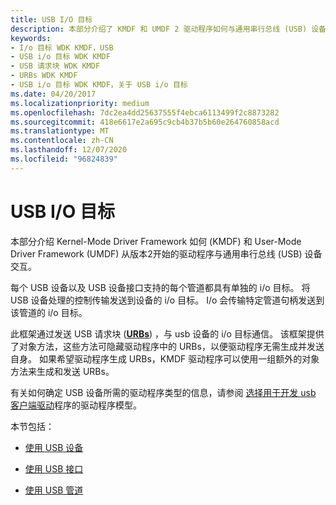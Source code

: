 ```yaml
---
title: USB I/O 目标
description: 本部分介绍了 KMDF 和 UMDF 2 驱动程序如何与通用串行总线 (USB) 设备交互。
keywords:
- I/o 目标 WDK KMDF，USB
- USB i/o 目标 WDK KMDF
- USB 请求块 WDK KMDF
- URBs WDK KMDF
- USB i/o 目标 WDK KMDF，关于 USB i/o 目标
ms.date: 04/20/2017
ms.localizationpriority: medium
ms.openlocfilehash: 7dc2ea4dd25637555f4ebca6113499f2c8873282
ms.sourcegitcommit: 418e6617e2a695c9cb4b37b5b60e264760858acd
ms.translationtype: MT
ms.contentlocale: zh-CN
ms.lasthandoff: 12/07/2020
ms.locfileid: "96824839"
---
```

# <a name="usb-io-targets"></a>USB I/O 目标


本部分介绍 Kernel-Mode Driver Framework 如何 (KMDF) 和 User-Mode Driver Framework (UMDF) 从版本2开始的驱动程序与通用串行总线 (USB) 设备交互。




每个 USB 设备以及 USB 设备接口支持的每个管道都具有单独的 i/o 目标。 将 USB 设备处理的控制传输发送到设备的 i/o 目标。 I/o 会传输特定管道句柄发送到该管道的 i/o 目标。

此框架通过发送 USB 请求块 ([**URBs**](/windows-hardware/drivers/ddi/usb/ns-usb-_urb)) ，与 usb 设备的 i/o 目标通信。 该框架提供了对象方法，这些方法可隐藏驱动程序中的 URBs，以便驱动程序无需生成并发送自身。 如果希望驱动程序生成 URBs，KMDF 驱动程序可以使用一组额外的对象方法来生成和发送 URBs。

有关如何确定 USB 设备所需的驱动程序类型的信息，请参阅 [选择用于开发 usb 客户端驱动](/windows-hardware/drivers/ddi/index)程序的驱动程序模型。

本节包括：

-   [使用 USB 设备](working-with-usb-devices.md)

-   [使用 USB 接口](working-with-usb-interfaces.md)

-   [使用 USB 管道](working-with-usb-pipes.md)

 

